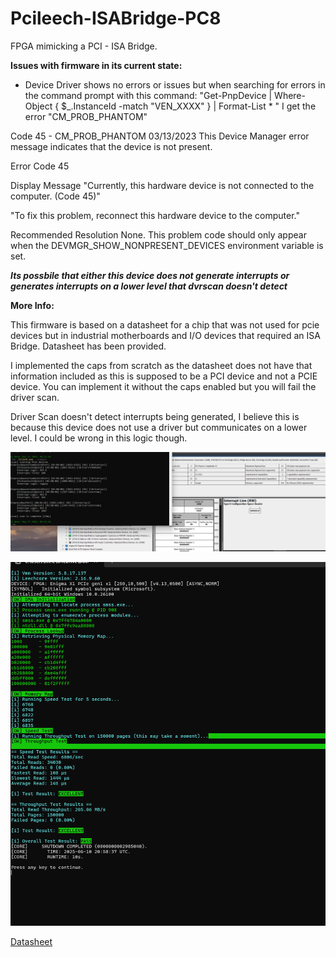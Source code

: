 # Pcileech-ISABridge-PC8

FPGA mimicking a PCI - ISA Bridge.

**Issues with firmware in its current state:**
- Device Driver shows no errors or issues but when searching for errors in the command prompt with this command:
"Get-PnpDevice | Where-Object { $_.InstanceId -match "VEN_XXXX" } | Format-List * " 
I get the error "CM_PROB_PHANTOM"

Code 45 - CM_PROB_PHANTOM
03/13/2023
This Device Manager error message indicates that the device is not present.

Error Code
45

Display Message
"Currently, this hardware device is not connected to the computer. (Code 45)"

"To fix this problem, reconnect this hardware device to the computer."

Recommended Resolution
None. This problem code should only appear when the DEVMGR_SHOW_NONPRESENT_DEVICES environment variable is set.

***Its possbile that either this device does not generate interrupts or generates interrupts on a lower level that dvrscan doesn't detect***

**More Info:**

This firmware is based on a datasheet for a chip that was not used for pcie devices but in industrial motherboards and I/O devices that required an ISA Bridge. Datasheet has been provided.

I implemented the caps from scratch as the datasheet does not have that information included as this is supposed to be a PCI device and not a PCIE device. You can implement it without the caps enabled but you will fail the driver scan.

Driver Scan doesn't detect interrupts being generated, I believe this is because this device does not use a driver but communicates on a lower level. I could be wrong in this logic though. 

![Driver scan after manually setting command register](2.png)

![Speed Test](Screenshot%202025-06-10%20160117.png)

[Datasheet](PC87200.PDF)
